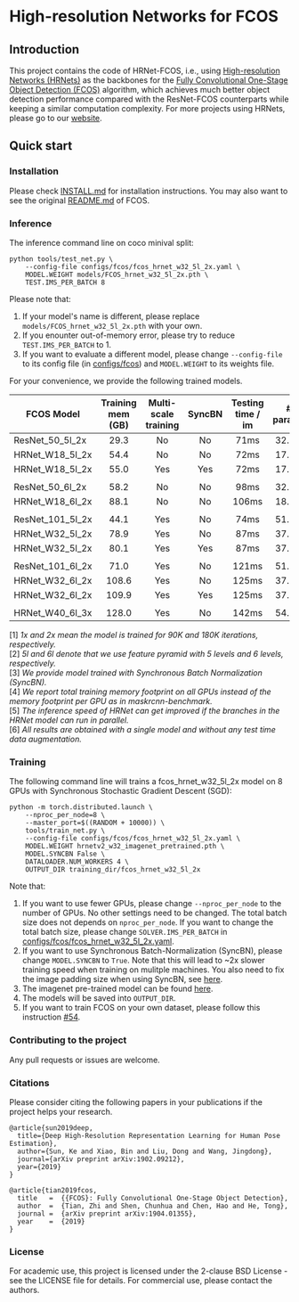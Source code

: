 # High-resolution Networks for FCOS

## Introduction
This project contains the code of HRNet-FCOS, i.e., using [High-resolution Networks (HRNets)](https://arxiv.org/pdf/1904.04514.pdf) as the backbones for the [Fully Convolutional One-Stage Object Detection (FCOS)](https://arxiv.org/abs/1904.01355) algorithm, which achieves much better object detection performance compared with the ResNet-FCOS counterparts while keeping a similar computation complexity. For more projects using HRNets, please go to our [website](https://github.com/HRNet).

## Quick start
### Installation

Please check [INSTALL.md](INSTALL.md) for installation instructions.
You may also want to see the original [README.md](FCOS_README.md) of FCOS.

### Inference
The inference command line on coco minival split:

    python tools/test_net.py \
        --config-file configs/fcos/fcos_hrnet_w32_5l_2x.yaml \
        MODEL.WEIGHT models/FCOS_hrnet_w32_5l_2x.pth \
        TEST.IMS_PER_BATCH 8

Please note that:
1) If your model's name is different, please replace `models/FCOS_hrnet_w32_5l_2x.pth` with your own.
2) If you enounter out-of-memory error, please try to reduce `TEST.IMS_PER_BATCH` to 1.
3) If you want to evaluate a different model, please change `--config-file` to its config file (in [configs/fcos](configs/fcos)) and `MODEL.WEIGHT` to its weights file.

For your convenience, we provide the following trained models.

FCOS Model | Training mem (GB) | Multi-scale training | SyncBN| Testing time / im | # params |GFLOPs| AP (minival) | Link
--- |:---:|:---:|:---:|:---:|:---:|:---:|:---:|:---:
ResNet_50_5l_2x           | 29.3 | No  |No | 71ms  |32.0M |190.0| 37.1 | [-]()
HRNet_W18_5l_2x           | 54.4 | No  |No | 72ms  |17.5M |180.3| 37.7 | [model](https://1drv.ms/u/s!Av9x_1oQAAoqeRND03CfS4HBONM?e=wT0G0O)
HRNet_W18_5l_2x           | 55.0 | Yes |Yes| 72ms  |17.5M |180.3| 39.4 | [model](https://1drv.ms/u/s!Av9x_1oQAAoqgQlVjkAUDdV9Ej0A?e=9bh7VW)
||
ResNet_50_6l_2x           | 58.2 | No  |No | 98ms  |32.7M |529.0| 37.1 | [-]()
HRNet_W18_6l_2x           | 88.1 | No  |No | 106ms |18.1M |515.1| 37.8 | [model](https://1drv.ms/u/s!Av9x_1oQAAoqeumBsKzXzZjE8Qs?e=fT1edk)
||
ResNet_101_5l_2x          | 44.1 | Yes |No | 74ms  |51.0M |261.2| 41.4 | [model](https://cloudstor.aarnet.edu.au/plus/s/vjL3L0AW7vnhRTo/download)
HRNet_W32_5l_2x           | 78.9 | Yes |No | 87ms  |37.3M |273.3| 41.9 | [model](https://1drv.ms/u/s!Av9x_1oQAAoqfPuN69wCHx26k0o?e=L7c5FX)
HRNet_W32_5l_2x           | 80.1 | Yes |Yes| 87ms  |37.3M |273.3| 42.5 | [model](https://1drv.ms/u/s!Av9x_1oQAAoqgQHJWCW0-u0zOgzi?e=yrtKUt)
||
ResNet_101_6l_2x          | 71.0 | Yes |No | 121ms |51.6M |601.0| 41.5 | [model](https://1drv.ms/u/s!Av9x_1oQAAoqe7UH3Bh-kB8JuKA?e=EF9K0B)
HRNet_W32_6l_2x           | 108.6| Yes |No | 125ms |37.9M |608.0| 42.1 | [model](https://1drv.ms/u/s!Av9x_1oQAAoqfZn3Xt2CrKUI2rk?e=ZdJSPG)
HRNet_W32_6l_2x           | 109.9| Yes |Yes| 125ms |37.9M |608.0| 42.9 | [model](https://1drv.ms/u/s!Av9x_1oQAAoqf6I0plglrSXPuys?e=lzdDwu)
||
HRNet_W40_6l_3x           | 128.0| Yes |No | 142ms |54.1M |682.9| 42.6 | [model](https://1drv.ms/u/s!Av9x_1oQAAoqfu-2x6aOIsGxSsg?e=OBbs5Z)

[1] *1x and 2x mean the model is trained for 90K and 180K iterations, respectively.*\
[2] *5l and 6l denote that we use feature pyramid with 5 levels and 6 levels, respectively.*\
[3] *We provide model trained with Synchronous Batch Normalization (SyncBN).*\
[4] *We report total training memory footprint on all GPUs instead of the memory footprint per GPU as in maskrcnn-benchmark.*\
[5] *The inference speed of HRNet can get improved if the branches in the HRNet model can run in parallel.*\
[6] *All results are obtained with a single model and without any test time data augmentation.*

### Training

The following command line will trains a fcos_hrnet_w32_5l_2x model on 8 GPUs with Synchronous Stochastic Gradient Descent (SGD):

    python -m torch.distributed.launch \
        --nproc_per_node=8 \
        --master_port=$((RANDOM + 10000)) \
        tools/train_net.py \
        --config-file configs/fcos/fcos_hrnet_w32_5l_2x.yaml \
        MODEL.WEIGHT hrnetv2_w32_imagenet_pretrained.pth \
        MODEL.SYNCBN False \
        DATALOADER.NUM_WORKERS 4 \
        OUTPUT_DIR training_dir/fcos_hrnet_w32_5l_2x
        
Note that:
1) If you want to use fewer GPUs, please change `--nproc_per_node` to the number of GPUs. No other settings need to be changed. The total batch size does not depends on `nproc_per_node`. If you want to change the total batch size, please change `SOLVER.IMS_PER_BATCH` in [configs/fcos/fcos_hrnet_w32_5l_2x.yaml](configs/fcos/fcos_hrnet_w32_5l_2x.yaml).
2) If you want to use Synchronous Batch-Normalization (SyncBN), please change `MODEL.SYNCBN` to `True`. Note that this will lead to ~2x slower training speed when training on mulitple machines. You also need to fix the image padding size when using SyncBN, see [here](maskrcnn_benchmark/structures/image_list.py#L62).
3) The imagenet pre-trained model can be found [here](https://github.com/HRNet/HRNet-Object-Detection#faster-r-cnn).
4) The models will be saved into `OUTPUT_DIR`.
5) If you want to train FCOS on your own dataset, please follow this instruction [#54](https://github.com/tianzhi0549/FCOS/issues/54#issuecomment-497558687).
### Contributing to the project

Any pull requests or issues are welcome.

### Citations
Please consider citing the following papers in your publications if the project helps your research. 
```
@article{sun2019deep,
  title={Deep High-Resolution Representation Learning for Human Pose Estimation},
  author={Sun, Ke and Xiao, Bin and Liu, Dong and Wang, Jingdong},
  journal={arXiv preprint arXiv:1902.09212},
  year={2019}
}

@article{tian2019fcos,
  title   =  {{FCOS}: Fully Convolutional One-Stage Object Detection},
  author  =  {Tian, Zhi and Shen, Chunhua and Chen, Hao and He, Tong},
  journal =  {arXiv preprint arXiv:1904.01355},
  year    =  {2019}
}
```


### License

For academic use, this project is licensed under the 2-clause BSD License - see the LICENSE file for details. For commercial use, please contact the authors. 
